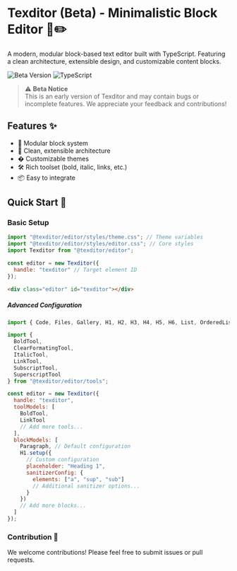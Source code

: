 # Texditor (Beta) - Minimalistic Block Editor 🧱✏️
A modern, modular block-based text editor built with TypeScript. Featuring a clean architecture, extensible design, and customizable content blocks.

![Beta Version](https://img.shields.io/badge/version-beta-orange)
![TypeScript](https://img.shields.io/badge/TypeScript-3178C6?logo=typescript&logoColor=white)

> ⚠️ **Beta Notice**  
> This is an early version of Texditor and may contain bugs or incomplete features. We appreciate your feedback and contributions!

## Features ✨

- 🧩 Modular block system
- 🎨 Clean, extensible architecture
- �️ Customizable themes
- 🛠️ Rich toolset (bold, italic, links, etc.)
- 📦 Easy to integrate

## Quick Start 🚀

### Basic Setup

```js
import "@texditor/editor/styles/theme.css"; // Theme variables
import "@texditor/editor/styles/editor.css"; // Core styles
import Texditor from "@texditor/editor";

const editor = new Texditor({
  handle: "texditor" // Target element ID
});
```

```html
<div class="editor" id="texditor"></div>
```

##### Advanced Configuration

```js
import { Code, Files, Gallery, H1, H2, H3, H4, H5, H6, List, OrderedList, Paragraph } from "@texditor/editor/blocks";

import {
  BoldTool,
  ClearFormatingTool,
  ItalicTool,
  LinkTool,
  SubscriptTool,
  SuperscriptTool
} from "@texditor/editor/tools";

const editor = new Texditor({
  handle: "texditor",
  toolModels: [
    BoldTool,
    LinkTool
    // Add more tools...
  ],
  blockModels: [
    Paragraph, // Default configuration
    H1.setup({
      // Custom configuration
      placeholder: "Heading 1",
      sanitizerConfig: {
        elements: ["a", "sup", "sub"]
        // Additional sanitizer options...
      }
    })
    // Add more blocks...
  ]
});
```

### Contribution 🤝
We welcome contributions! Please feel free to submit issues or pull requests.
